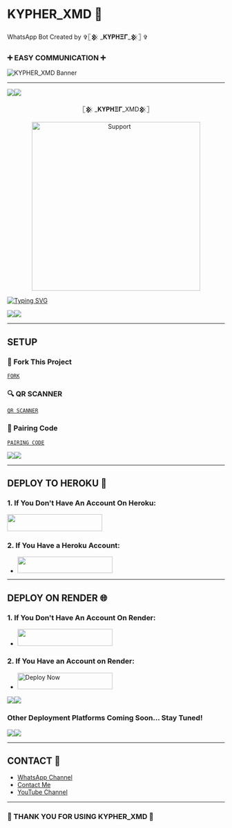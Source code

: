 # KYPHER_XMD 👋
WhatsApp Bot Created by ✞𓊈𒆜 _𝐊𝐘𝚸𝚮𝚵𝚪_𒆜𓊉 ✞

### ➕ EASY COMMUNICATION ➕

![KYPHER_XMD Banner](https://files.catbox.moe/kwi2pa.jpg)

---

<a><img src='https://i.imgur.com/LyHic3i.gif'/></a><a><img src='https://i.imgur.com/LyHic3i.gif'/></a>

<p align="center">𓊈𒆜 _𝐊𝐘𝚸𝚮𝚵𝚪_XMD𒆜𓊉</p>

<p align="center"> 
  <a href="https://whatsapp.com/channel/0029VanspvdLtOj55DG0t82Y">
    <img alt="Support" height="390" src="https://i.imgur.com/4XOl23k.jpeg"> 
  </a>
</p>

<a href="https://git.io/typing-svg">
  <img src="https://readme-typing-svg.demolab.com?font=Fira+Code&pause=1000&random=false&width=435&lines=THIS+IS+𓊈𒆜 _𝐊𝐘𝚸𝚮𝚵𝚪_XMD𒆜𓊉-+CREATED+BY+KYPHER+➕✖️" alt="Typing SVG" />
</a>

<a><img src='https://i.imgur.com/LyHic3i.gif'/></a><a><img src='https://i.imgur.com/LyHic3i.gif'/></a>

---

## SETUP

### 🔧 Fork This Project
[`FORK`](https://github.com/KYPHER26/KYPHER_XMD/fork)

### 🔍 QR SCANNER
[`QR SCANNER`](https://kypher-xmd-pair-code.onrender.com/)

### 🧩 Pairing Code
[`PAIRING CODE`](https://kypher-xmd-pair-code.onrender.com/)

<a><img src='https://i.imgur.com/LyHic3i.gif'/></a><a><img src='https://i.imgur.com/LyHic3i.gif'/></a>

---

## DEPLOY TO HEROKU 🚀

### 1. **If You Don't Have An Account On Heroku:**

   <a align="center"><a href="https://signup.heroku.com">
     <img src="https://img.shields.io/badge/Create%20Account%20Now-blue?style=for-the-badge&logo=heroku" width="220" height="38.45"/></a></p>

### 2. **If You Have a Heroku Account:**

   - <a align="center"><a href="https://dashboard.heroku.com/new?template=https://github.com/KYPHER26/KYPHER_XMD"> 
   <img src="https://img.shields.io/badge/DEPLOY%20NOW-blue?style=for-the-badge&logo=heroku" width="220" height="38.45"/></a></p>

---

## DEPLOY ON RENDER 🌐

### 1. **If You Don't Have An Account On Render:**
   - <a href="https://dashboard.render.com/register">
     <img src="https://img.shields.io/badge/CREATE%20AN%20ACCOUNT%20NOW-h?color=red&style=for-the-badge&logo=msi" width="220" height="38.45"/>
   </a>

### 2. **If You Have an Account on Render:**
   - <a href="https://render.com">
     <img title="Deploy Now" src="https://img.shields.io/badge/DEPLOY%20NOW-h?color=red&style=for-the-badge&logo=msi" width="220" height="38.45"/>
   </a>

<a><img src='https://i.imgur.com/LyHic3i.gif'/></a><a><img src='https://i.imgur.com/LyHic3i.gif'/></a>

### Other Deployment Platforms Coming Soon... Stay Tuned!

<a><img src='https://i.imgur.com/LyHic3i.gif'/></a><a><img src='https://i.imgur.com/LyHic3i.gif'/></a>

---

## CONTACT 📱

- [WhatsApp Channel](https://whatsapp.com/channel/0029VanspvdLtOj55DG0t82Y)
- [Contact Me](https://Wa.me/255760266629)
- [YouTube Channel](https://www.youtube.com/@Kypher_tech)

---

### 🎉 THANK YOU FOR USING KYPHER_XMD 🎉
